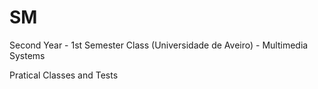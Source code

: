 # SM
Second Year - 1st Semester Class (Universidade de Aveiro) - Multimedia Systems

Pratical Classes and Tests
